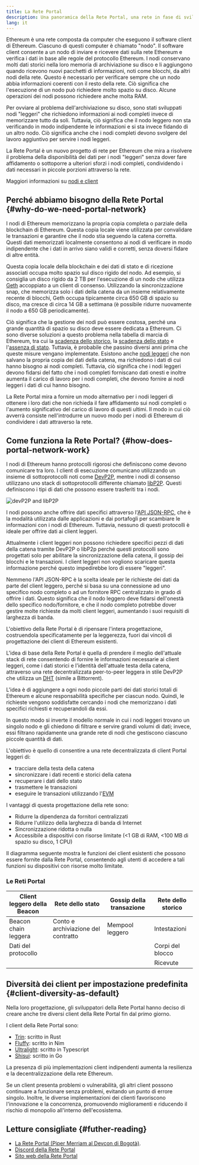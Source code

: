 ```yaml
---
title: La Rete Portal
description: Una panoramica della Rete Portal, una rete in fase di sviluppo progettata per supportare i client con risorse limitate.
lang: it
---
```


Ethereum è una rete composta da computer che eseguono il software client di Ethereum. Ciascuno di questi computer è chiamato "nodo". Il software client consente a un nodo di inviare e ricevere dati sulla rete Ethereum e verifica i dati in base alle regole del protocollo Ethereum. I nodi conservano molti dati storici nella loro memoria di archiviazione su disco e li aggiungono quando ricevono nuovi pacchetti di informazioni, noti come blocchi, da altri nodi della rete. Questo è necessario per verificare sempre che un nodo abbia informazioni coerenti con il resto della rete. Ciò significa che l'esecuzione di un nodo può richiedere molto spazio su disco. Alcune operazioni dei nodi possono richiedere anche molta RAM.

Per ovviare al problema dell'archiviazione su disco, sono stati sviluppati nodi "leggeri" che richiedono informazioni ai nodi completi invece di memorizzare tutto da soli. Tuttavia, ciò significa che il nodo leggero non sta verificando in modo indipendente le informazioni e si sta invece fidando di un altro nodo. Ciò significa anche che i nodi completi devono svolgere del lavoro aggiuntivo per servire i nodi leggeri.

La Rete Portal è un nuovo progetto di rete per Ethereum che mira a risolvere il problema della disponibilità dei dati per i nodi "leggeri" senza dover fare affidamento o sottoporre a ulteriori sforzi i nodi completi, condividendo i dati necessari in piccole porzioni attraverso la rete.

Maggiori informazioni su [nodi e client](/developers/docs/nodes-and-clients/)

## Perché abbiamo bisogno della Rete Portal {#why-do-we-need-portal-network}

I nodi di Ethereum memorizzano la propria copia completa o parziale della blockchain di Ethereum. Questa copia locale viene utilizzata per convalidare le transazioni e garantire che il nodo stia seguendo la catena corretta. Questi dati memorizzati localmente consentono ai nodi di verificare in modo indipendente che i dati in arrivo siano validi e corretti, senza doversi fidare di altre entità.

Questa copia locale della blockchain e dei dati di stato e di ricezione associati occupa molto spazio sul disco rigido del nodo. Ad esempio, si consiglia un disco rigido da 2 TB per l'esecuzione di un nodo che utilizza [Geth](https://geth.ethereum.org) accoppiato a un client di consenso. Utilizzando la sincronizzazione snap, che memorizza solo i dati della catena da un insieme relativamente recente di blocchi, Geth occupa tipicamente circa 650 GB di spazio su disco, ma cresce di circa 14 GB a settimana (è possibile ridurre nuovamente il nodo a 650 GB periodicamente).

Ciò significa che la gestione dei nodi può essere costosa, perché una grande quantità di spazio su disco deve essere dedicata a Ethereum. Ci sono diverse soluzioni a questo problema nella tabella di marcia di Ethereum, tra cui la [scadenza dello storico](/roadmap/statelessness/#history-expiry), la [scadenza dello stato](/roadmap/statelessness/#state-expiry) e l'[assenza di stato](/roadmap/statelessness/). Tuttavia, è probabile che passino diversi anni prima che queste misure vengano implementate. Esistono anche [nodi leggeri](/developers/docs/nodes-and-clients/light-clients/) che non salvano la propria copia dei dati della catena, ma richiedono i dati di cui hanno bisogno ai nodi completi. Tuttavia, ciò significa che i nodi leggeri devono fidarsi del fatto che i nodi completi forniscano dati onesti e inoltre aumenta il carico di lavoro per i nodi completi, che devono fornire ai nodi leggeri i dati di cui hanno bisogno.

La Rete Portal mira a fornire un modo alternativo per i nodi leggeri di ottenere i loro dati che non richieda il fare affidamento sui nodi completi o l'aumento significativo del carico di lavoro di questi ultimi. Il modo in cui ciò avverrà consiste nell'introdurre un nuovo modo per i nodi di Ethereum di condividere i dati attraverso la rete.

## Come funziona la Rete Portal? {#how-does-portal-network-work}

I nodi di Ethereum hanno protocolli rigorosi che definiscono come devono comunicare tra loro. I client di esecuzione comunicano utilizzando un insieme di sottoprotocolli noti come [DevP2P](/developers/docs/networking-layer/#devp2p), mentre i nodi di consenso utilizzano uno stack di sottoprotocolli differente chiamato [libP2P](/developers/docs/networking-layer/#libp2p). Questi definiscono i tipi di dati che possono essere trasferiti tra i nodi.

![devP2P and libP2P](portal-network-devp2p-libp2p.png)

I nodi possono anche offrire dati specifici attraverso l'[API JSON-RPC](/developers/docs/apis/json-rpc/), che è la modalità utilizzata dalle applicazioni e dai portafogli per scambiare le informazioni con i nodi di Ethereum. Tuttavia, nessuno di questi protocolli è ideale per offrire dati ai client leggeri.

Attualmente i client leggeri non possono richiedere specifici pezzi di dati della catena tramite DevP2P o libP2p perché questi protocolli sono progettati solo per abilitare la sincronizzazione della catena, il gossip dei blocchi e le transazioni. I client leggeri non vogliono scaricare questa informazione perché questo impedirebbe loro di essere "leggeri".

Nemmeno l'API JSON-RPC è la scelta ideale per le richieste dei dati da parte del client leggero, perché si basa su una connessione ad uno specifico nodo completo o ad un fornitore RPC centralizzato in grado di offrire i dati. Questo significa che il nodo leggero deve fidarsi dell'onestà dello specifico nodo/fornitore, e che il nodo completo potrebbe dover gestire molte richieste da molti client leggeri, aumentando i suoi requisiti di larghezza di banda.

L'obiettivo della Rete Portal è di ripensare l'intera progettazione, costruendola specificatamente per la leggerezza, fuori dai vincoli di progettazione dei client di Ethereum esistenti.

L'idea di base della Rete Portal è quella di prendere il meglio dell'attuale stack di rete consentendo di fornire le informazioni necessarie ai client leggeri, come i dati storici e l'identità dell'attuale testa della catena, attraverso una rete decentralizzata peer-to-peer leggera in stile DevP2P che utilizza un [DHT](https://en.wikipedia.org/wiki/Distributed_hash_table) (simile a Bittorrent).

L'idea è di aggiungere a ogni nodo piccole parti dei dati storici totali di Ethereum e alcune responsabilità specifiche per ciascun nodo. Quindi, le richieste vengono soddisfatte cercando i nodi che memorizzano i dati specifici richiesti e recuperandoli da essi.

In questo modo si inverte il modello normale in cui i nodi leggeri trovano un singolo nodo e gli chiedono di filtrare e servire grandi volumi di dati; invece, essi filtrano rapidamente una grande rete di nodi che gestiscono ciascuno piccole quantità di dati.

L'obiettivo è quello di consentire a una rete decentralizzata di client Portal leggeri di:

- tracciare della testa della catena
- sincronizzare i dati recenti e storici della catena
- recuperare i dati dello stato
- trasmettere le transazioni
- eseguire le transazioni utilizzando l'[EVM](/developers/docs/evm/)

I vantaggi di questa progettazione della rete sono:

- Ridurre la dipendenza da fornitori centralizzati
- Ridurre l'utilizzo della larghezza di banda di Internet
- Sincronizzazione ridotta o nulla
- Accessibile a dispositivi con risorse limitate (<1 GB di RAM, <100 MB di spazio su disco, 1 CPU)

Il diagramma seguente mostra le funzioni dei client esistenti che possono essere fornite dalla Rete Portal, consentendo agli utenti di accedere a tali funzioni su dispositivi con risorse molto limitate.

### Le Reti Portal

| Client leggero della Beacon | Rete dello stato                    | Gossip della transazione | Rete dello storico |
| --------------------------- | ----------------------------------- | ------------------------ | ------------------ |
| Beacon chain leggera        | Conto e archiviazione del contratto | Mempool leggero          | Intestazioni       |
| Dati del protocollo         |                                     |                          | Corpi del blocco   |
|                             |                                     |                          | Ricevute           |

## Diversità dei client per impostazione predefinita {#client-diversity-as-default}

Nella loro progettazione, gli sviluppatori della Rete Portal hanno deciso di creare anche tre diversi client della Rete Portal fin dal primo giorno.

I client della Rete Portal sono:

- [Trin](https://github.com/ethereum/trin): scritto in Rust
- [Fluffy](https://nimbus.team/docs/fluffy.html): scritto in Nim
- [Ultralight](https://github.com/ethereumjs/ultralight): scritto in Typescript
- [Shisui](https://github.com/optimism-java/shisui): scritto in Go

La presenza di più implementazioni client indipendenti aumenta la resilienza e la decentralizzazione della rete Ethereum.

Se un client presenta problemi o vulnerabilità, gli altri client possono continuare a funzionare senza problemi, evitando un punto di errore singolo. Inoltre, le diverse implementazioni dei clienti favoriscono l'innovazione e la concorrenza, promuovendo miglioramenti e riducendo il rischio di monopolio all'interno dell'ecosistema.

## Letture consigliate {#futher-reading}

- [La Rete Portal (Piper Merriam al Devcon di Bogotà)](https://www.youtube.com/watch?v=0stc9jnQLXA).
- [Discord della Rete Portal](https://discord.gg/CFFnmE7Hbs)
- [Sito web della Rete Portal](https://www.ethportal.net/)

